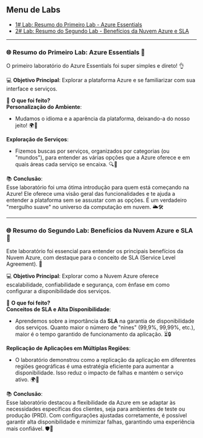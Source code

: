## Menu de Labs  
- [1# Lab: Resumo do Primeiro Lab - Azure Essentials](#resumo-do-primeiro-lab)  
- [2# Lab: Resumo do Segundo Lab - Benefícios da Nuvem Azure e SLA](#resumo-do-segundo-lab)

---

### 🌐 Resumo do Primeiro Lab: Azure Essentials 🚀  
O primeiro laboratório do Azure Essentials foi super simples e direto! 👌

💻 **Objetivo Principal**: Explorar a plataforma Azure e se familiarizar com sua interface e serviços.

🔧 **O que foi feito?**  
**Personalização do Ambiente**:  
- Mudamos o idioma e a aparência da plataforma, deixando-a do nosso jeito! 🌍🎨  

**Exploração de Serviços**:  
- Fizemos buscas por serviços, organizados por categorias (ou "mundos"), para entender as várias opções que a Azure oferece e em quais áreas cada serviço se encaixa. 🔍📂

📚 **Conclusão**:  
Esse laboratório foi uma ótima introdução para quem está começando na Azure! Ele oferece uma visão geral das funcionalidades e te ajuda a entender a plataforma sem se assustar com as opções. É um verdadeiro "mergulho suave" no universo da computação em nuvem. 🌥️🛠️  

---

### 🌐 Resumo do Segundo Lab: Benefícios da Nuvem Azure e SLA 🚀  
Este laboratório foi essencial para entender os principais benefícios da Nuvem Azure, com destaque para o conceito de SLA (Service Level Agreement). 🔧

💻 **Objetivo Principal**: Explorar como a Nuvem Azure oferece escalabilidade, confiabilidade e segurança, com ênfase em como configurar a disponibilidade dos serviços.

🔧 **O que foi feito?**  
**Conceitos de SLA e Alta Disponibilidade**:  
- Aprendemos sobre a importância da **SLA** na garantia de disponibilidade dos serviços. Quanto maior o número de "nines" (99,9%, 99,99%, etc.), maior é o tempo garantido de funcionamento da aplicação. ⏳🔒

**Replicação de Aplicações em Múltiplas Regiões**:  
- O laboratório demonstrou como a replicação da aplicação em diferentes regiões geográficas é uma estratégia eficiente para aumentar a disponibilidade. Isso reduz o impacto de falhas e mantém o serviço ativo. 🌍📶

📚 **Conclusão**:  
Esse laboratório destacou a flexibilidade da Azure em se adaptar às necessidades específicas dos clientes, seja para ambientes de teste ou produção (PRD). Com configurações ajustadas corretamente, é possível garantir alta disponibilidade e minimizar falhas, garantindo uma experiência mais confiável. 🛡️💼  
